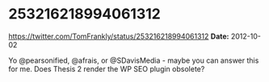 # 253216218994061312
https://twitter.com/TomFrankly/status/253216218994061312
**Date:** 2012-10-02

Yo @pearsonified, @afrais, or @SDavisMedia - maybe you can answer this for me. Does Thesis 2 render the WP SEO plugin obsolete?
